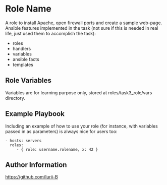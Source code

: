 Role Name
=========

A role to install Apache, open firewall ports and create a sample web-page.
Ansible features implemented in the task (not sure if this is needed in real life, just used them to accomplish the task):
- roles
- handlers
- variables
- ansible facts
- templates

Role Variables
--------------

Variables are for learning purpose only, stored at roles/task3_role/vars directory.

Example Playbook
----------------

Including an example of how to use your role (for instance, with variables passed in as parameters) is always nice for users too:

    - hosts: servers
      roles:
         - { role: username.rolename, x: 42 }

Author Information
------------------

https://github.com/Iurii-B
